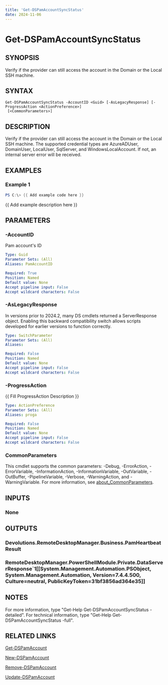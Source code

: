 ```yaml
---
title: 'Get-DSPamAccountSyncStatus'
date: 2024-11-06
---
```



# Get-DSPamAccountSyncStatus

## SYNOPSIS
Verify if the provider can still access the account in the Domain or the Local SSH machine.

## SYNTAX

```
Get-DSPamAccountSyncStatus -AccountID <Guid> [-AsLegacyResponse] [-ProgressAction <ActionPreference>]
 [<CommonParameters>]
```

## DESCRIPTION
Verify if the provider can still access the account in the Domain or the Local SSH machine.
The supported credential types are AzureADUser, DomainUser, LocalUser, SqlServer, and WindowsLocalAccount.
If not, an internal server error will be received.

## EXAMPLES

### Example 1
```powershell
PS C:\> {{ Add example code here }}
```

{{ Add example description here }}

## PARAMETERS

### -AccountID
Pam account's ID

```yaml
Type: Guid
Parameter Sets: (All)
Aliases: PamAccountID

Required: True
Position: Named
Default value: None
Accept pipeline input: False
Accept wildcard characters: False
```

### -AsLegacyResponse
In versions prior to 2024.2, many DS cmdlets returned a ServerResponse object.
Enabling this backward compatibility switch allows scripts developed for earlier versions to function correctly.

```yaml
Type: SwitchParameter
Parameter Sets: (All)
Aliases:

Required: False
Position: Named
Default value: None
Accept pipeline input: False
Accept wildcard characters: False
```

### -ProgressAction
{{ Fill ProgressAction Description }}

```yaml
Type: ActionPreference
Parameter Sets: (All)
Aliases: proga

Required: False
Position: Named
Default value: None
Accept pipeline input: False
Accept wildcard characters: False
```

### CommonParameters
This cmdlet supports the common parameters: -Debug, -ErrorAction, -ErrorVariable, -InformationAction, -InformationVariable, -OutVariable, -OutBuffer, -PipelineVariable, -Verbose, -WarningAction, and -WarningVariable. For more information, see [about_CommonParameters](http://go.microsoft.com/fwlink/?LinkID=113216).

## INPUTS

### None
## OUTPUTS

### Devolutions.RemoteDesktopManager.Business.PamHeartbeatResult
### RemoteDesktopManager.PowerShellModule.Private.DataServerResponse`1[[System.Management.Automation.PSObject, System.Management.Automation, Version=7.4.4.500, Culture=neutral, PublicKeyToken=31bf3856ad364e35]]
## NOTES
For more information, type "Get-Help Get-DSPamAccountSyncStatus -detailed".
For technical information, type "Get-Help Get-DSPamAccountSyncStatus -full".

## RELATED LINKS

[Get-DSPamAccount](http://127.0.0.1:1111/docs/Get-DSPamAccount/)

[New-DSPamAccount](http://127.0.0.1:1111/docs/New-DSPamAccount/)

[Remove-DSPamAccount](http://127.0.0.1:1111/docs/Remove-DSPamAccount/)

[Update-DSPamAccount](http://127.0.0.1:1111/docs/Update-DSPamAccount/)

